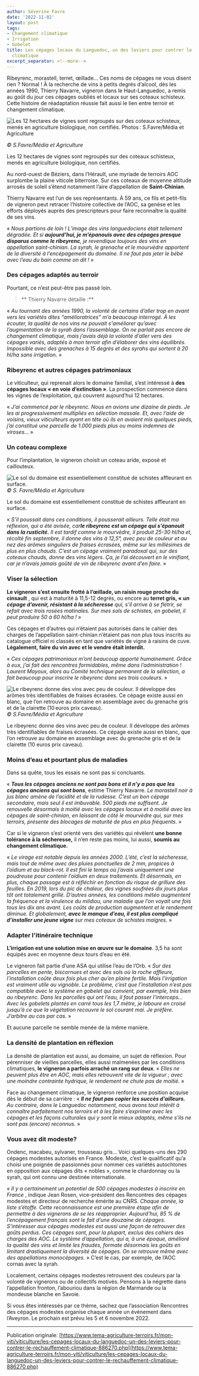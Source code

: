 ```yaml
---
author: Séverine Favre
date: '2022-11-02'
layout: post
tags:
- Changement climatique
- Irrigation
- Gobelet
title: Les cépages locaux du Languedoc, un des leviers pour contrer le réchauffement
  climatique
excerpt_separator: <!--more-->
---
```


Ribeyrenc, morastell, terret, œillade… Ces noms de cépages ne vous disent rien ? Normal ! À la recherche de vins à petits degrés d’alcool, dès les années 1990, Thierry Navarre, vigneron dans le Haut-Languedoc, a remis au goût du jour ces cépages oubliés et locaux sur ses coteaux schisteux. Cette histoire de réadaptation réussie fait aussi le lien entre terroir et changement climatique.

![Les 12 hectares de vignes  sont regroupés sur des coteaux  schisteux, menés en agriculture biologique, non certifiés. Photos : S.Favre/Média et Agriculture](/assets/73077fbea1bedc89630107f383ff44c7.jpg)
<!--more-->
_© S.Favre/Média et Agriculture_


Les 12 hectares de vignes sont regroupés sur des coteaux schisteux, menés en agriculture biologique, non certifiés.




Au nord-ouest de Béziers, dans l’Hérault, une myriade de terroirs AOC surplombe la plaine viticole biterroise. Sur ces coteaux de moyenne altitude arrosés de soleil s’étend notamment l’aire d’appellation de **Saint-Chinian**.

Thierry Navarre est l’un de ses représentants. À 59 ans, ce fils et petit-fils de vigneron peut retracer l’histoire collective de l’AOC, sa genèse et les efforts déployés auprès des prescripteurs pour faire reconnaître la qualité de ses vins.

«  _Nous partions de loin ! L’image des vins languedociens était tellement dégradée. Et si **aujourd’hui, je m’épanouis avec des cépages presque disparus comme le ribeyrenc**, je revendique toujours des vins en appellation saint-chinian. La syrah, le grenache et le mourvèdre apportent de la diversité à l’encépagement du domaine. Il ne faut pas jeter le bébé avec l’eau du bain comme on dit !_ »

### Des cépages adaptés au terroir

Pourtant, ce n’est peut-être pas passé loin.

> ** Thierry Navarre détaille :**

« _Au tournant des années 1990, la volonté de certains d’aller trop en avant vers les variétés dites “amélioratrices” m’a beaucoup interrogé. À les écouter, la qualité de nos vins ne pouvait s'améliorer qu’avec l’augmentation de la syrah dans l’assemblage. On ne parlait pas encore de changement climatique, mais j’avais déjà la volonté d’aller vers des cépages variés, adaptés à mon terroir afin d’élaborer des vins équilibrés. Impossible avec des grenaches à 15 degrés et des syrahs qui sortent à 20 hl/ha sans irrigation_. »

### Ribeyrenc et autres cépages patrimoniaux

Le viticulteur, qui reprenait alors le domaine familial, s’est intéressé à **des cépages locaux « en voie d’extinction »**. La prospection commence dans les vignes de l’exploitation, qui couvrent aujourd’hui 12 hectares.

«  _J’ai commencé par le ribeyrenc. Nous en avions une dizaine de pieds. Je les ai progressivement multipliés en sélection massale. Et, avec l’aide de voisins, vieux viticulteurs ayant en tête où ils en avaient mis quelques pieds, j’ai constitué une parcelle de 1.000 pieds plus ou moins indemnes de viroses…_ »

### Un coteau complexe

Pour l’implantation, le vigneron choisit un coteau aride, exposé et caillouteux.

![Le sol du domaine est essentiellement  constitué de schistes affleurant en surface.](/assets/0a01847fb44528c45386b0912e107354.jpg)
_© S. Favre/Média et Agriculture_

Le sol du domaine est essentiellement constitué de schistes affleurant en surface.


« _S’il poussait dans ces conditions, il pousserait ailleurs. Telle était ma réflexion, qui a été avisée, car**le ribeyrenc est un cépage qui s’épanouit dans la rusticité.** Il est tardif comme le mourvèdre, il produit 25-30 hl/ha et, récolté fin septembre, il donne des vins à 12,5°, avec peu de couleur et au nez des arômes singuliers de fraises écrasées, même sur les millésimes de plus en plus chauds. C’est un cépage vraiment paradoxal qui, sur des coteaux chauds, donne des vins légers. Ça, je l’ai découvert en le vinifiant, car je n’avais jamais goûté de vin de ribeyrenc avant d’en faire._ »

### Viser la sélection

**Le vigneron s’est ensuite frotté à l’œillade, un raisin rouge proche du cinsault** , qui est à maturité à 11,5-12 degrés, ou encore au **terret gris, «** _**un cépage d’avenir, résistant à la sécheresse** qui, s’il arrive à se flétrir, se refait avec trois rosées matinales. Sur mes sols de schistes, en gobelet, il peut produire 50 à 60 hl/ha !_ »

Ces cépages et d’autres qui n’étaient pas autorisés dans le cahier des charges de l’appellation saint-chinian n’étaient pas non plus tous inscrits au catalogue officiel ni classés en tant que variétés de vigne à raisins de cuve. **Légalement, faire du vin avec et le vendre était interdit.**

« _Ces cépages patrimoniaux m’ont beaucoup apporté humainement. Grâce à eux, j’ai fait des rencontres formidables, même dans l’administration ! Laurent Mayoux, alors au Comité technique permanent de la sélection, a fait beaucoup pour inscrire le ribeyrenc dans ses trois couleurs_. »

![Le ribeyrenc donne des vins avec peu de couleur. Il développe  des arômes très identifiables de fraises écrasées. Ce cépage  existe aussi en blanc, que l’on retrouve au domaine en assemblage avec du grenache gris et de la clairette \(10 euros prix caveau\).](/assets/98fd6c5ef3ccd60044aab51d93591c1c.jpg)
_© S.Favre/Média et Agriculture_


Le ribeyrenc donne des vins avec peu de couleur. Il développe des arômes très identifiables de fraises écrasées. Ce cépage existe aussi en blanc, que l’on retrouve au domaine en assemblage avec du grenache gris et de la clairette (10 euros prix caveau).

### Moins d’eau et pourtant plus de maladies

Dans sa quête, tous les essais ne sont pas si concluants.

« _**Tous les cépages anciens ne sont pas bons et il n’y a pas que les cépages anciens qui sont bons**_, estime Thierry Navarre. _Le morastell noir à jus blanc amène de l’acidité et de la rudesse. C’est un bon cépage secondaire, mais seul il est imbuvable. 500 pieds me suffisent. Je renouvelle désormais à moitié avec les cépages locaux et à moitié avec les cépages de saint-chinian, en laissant de côté le mourvèdre qui, sur mes terroirs, présente des blocages de maturité de plus en plus fréquents_. »

Car si le vigneron s’est orienté vers des variétés qui révèlent **une bonne tolérance à la sécheresse,** il n’en reste pas moins, lui aussi, **soumis au changement climatique.**

«  _Le virage est notable depuis les années 2000. L’été, c’est la sécheresse, mais tout de même avec des pluies ponctuelles de 2 mm, propices à l’oïdium et au black-rot. Il est fini le temps où j’avais uniquement une poudreuse pour contenir l’oïdium en deux traitements. Et désormais, en plus, chaque passage est à réfléchir en fonction du risque de grillure des feuilles. En 2019, lors du pic de chaleur, des vignes soufrées dix jours plus tôt ont totalement grillé. D’autres années, les conditions météo augmentent la fréquence et la virulence du mildiou, une maladie que l’on voyait_ _une fois tous les dix ans avant. Les coûts de production augmentent et le rendement diminue. Et globalement, **avec le manque d’eau, il est plus compliqué d’installer une jeune vigne** sur mes coteaux de schistes maigres._ »

### Adapter l'itinéraire technique

**L’irrigation est une solution mise en œuvre sur le domaine**. 3,5 ha sont équipés avec en moyenne deux tours d’eau en été.

Le vigneron fait partie d’une ASA qui utilise l’eau de l’Orb. «  _Sur des parcelles en pente, biscornues et avec des sols où la roche affleure, l’installation coûte deux fois plus cher qu’en plaine fertile. Mais l’irrigation est vraiment utile au vignoble. Le problème, c’est que l’installation n’est pas compatible avec le système en gobelet qui convient, par exemple, très bien au ribeyrenc. Dans les parcelles qui ont l’eau, il faut passer l’interceps… Avec les gobelets plantés en carré tous les 1,7 mètre, je laboure en croisé jusqu’à ce que la végétation recouvre le sol courant mai. Je préfère. J’arbitre au cas par cas._ »

Et aucune parcelle ne semble menée de la même manière.

### La densité de plantation en réflexion

La densité de plantation est aussi, au domaine, un sujet de réflexion. Pour pérenniser de vieilles parcelles, elles aussi malmenées par les conditions climatiques, **le vigneron a parfois arraché un rang sur deux**. «  _Elles ne peuvent plus être en AOC, mais elles retrouvent vite de la vigueur ; avec une moindre contrainte hydrique, le rendement ne chute pas de moitié._ »

Face au changement climatique, le vigneron renforce une position acquise dès le début de sa carrière : «  _**Il ne faut pas copier les succès d’ailleurs.** Au contraire, dans le Languedoc notamment, nous avons tout intérêt à connaître parfaitement nos terroirs et à les faire s’exprimer avec les cépages et les façons culturales qui y sont le mieux adaptés, même s’ils ne sont pas (encore) reconnus._ »

### Vous avez dit modeste?

Ondenc, macabeu, sylvaner, trousseau gris... Voici quelques-uns des 290 cépages modestes autorisés en France. Modeste, c’est le qualificatif qu’a choisi une poignée de passionnés pour nommer ces variétés autochtones en opposition aux cépages dits « nobles », comme le chardonnay ou la syrah, qui ont connu une destinée internationale.

«  _Il y a certainement un potentiel de 500 cépages modestes à inscrire en France_ , indique Jean Rosen, vice-président des Rencontres des cépages modestes et directeur de recherche émérite au CNRS. _Chaque année, la liste s’étoffe. Cette reconnaissance est une première étape afin de permettre à des vignerons de se les réapproprier. Aujourd’hui, 85 % de l’encépagement français sont le fait d’une douzaine de cépages. S’intéresser aux cépages modestes est aussi une façon de retrouver des goûts perdus. Ces cépages sont, pour la plupart, exclus des cahiers des charges des AOC. Le système d’appellation, qui a, à une époque, amélioré la qualité des vins et limité les fraudes, formate désormais les goûts en limitant drastiquement la diversité de cépages. On se retrouve même avec des appellations monocépages._ » C’est le cas, par exemple, de l’AOC cornas avec la syrah.

Localement, certains cépages modestes retrouvent des couleurs par la volonté de vignerons ou de collectifs motivés. Pensons à la négrette dans l’appellation fronton, l’abouriou dans la région de Marmande ou la mondeuse blanche en Savoie.

Si vous êtes intéressés par ce thème, sachez que l’association Rencontres des cépages modestes organise chaque année un événement dans l’Aveyron. Le prochain est prévu les 5 et 6 novembre 2022.

---

Publication originale: [https://www.tema-agriculture-terroirs.fr/mon-viti/viticulture/les-cepages-locaux-du-languedoc-un-des-leviers-pour-contrer-le-rechauffement-climatique-886270.php](https://www.tema-agriculture-terroirs.fr/mon-viti/viticulture/les-cepages-locaux-du-languedoc-un-des-leviers-pour-contrer-le-rechauffement-climatique-886270.php)

